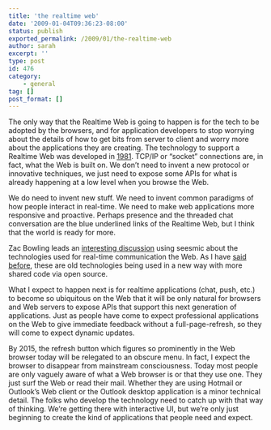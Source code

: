```yaml
---
title: 'the realtime web'
date: '2009-01-04T09:36:23-08:00'
status: publish
exported_permalink: /2009/01/the-realtime-web
author: sarah
excerpt: ''
type: post
id: 476
category:
    - general
tag: []
post_format: []
---
```

The only way that the Realtime Web is going to happen is for the tech to be adopted by the browsers, and for application developers to stop worrying about the details of how to get bits from server to client and worry more about the applications they are creating. The technology to support a Realtime Web was developed in [1981](http://www.faqs.org/rfcs/rfc793.html). TCP/IP or “socket” connections are, in fact, what the Web is built on. We don’t need to invent a new protocol or innovative techniques, we just need to expose some APIs for what is already happening at a low level when you browse the Web.

We do need to invent new stuff. We need to invent common paradigms of how people interact in real-time. We need to make web applications more responsive and proactive. Perhaps presence and the threaded chat conversation are the blue underlined links of the Realtime Web, but I think that the world is ready for more.

Zac Bowling leads an [interesting discussion](http://zbowling.com/blog/2009/01/01/push-technologies/) using seesmic about the technologies used for real-time communication the Web. As I have [said before](https://www.ultrasaurus.com/sarahblog/archives/2008/01/comet-a-new-term.html), these are old technologies being used in a new way with more shared code via open source.

What I expect to happen next is for realtime applications (chat, push, etc.) to become so ubiquitous on the Web that it will be only natural for browsers and Web servers to expose APIs that support this next generation of applications. Just as people have come to expect professional applications on the Web to give immediate feedback without a full-page-refresh, so they will come to expect dynamic updates.

By 2015, the refresh button which figures so prominently in the Web browser today will be relegated to an obscure menu. In fact, I expect the browser to disappear from mainstream consciousness. Today most people are only vaguely aware of what a Web browser is or that they use one. They just surf the Web or read their mail. Whether they are using Hotmail or Outlook’s Web client or the Outlook desktop application is a minor technical detail. The folks who develop the technology need to catch up with that way of thinking. We’re getting there with interactive UI, but we’re only just beginning to create the kind of applications that people need and expect.